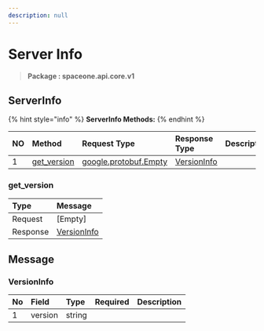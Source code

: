 ```yaml
---
description: null
---
```


# Server Info

> **Package : spaceone.api.core.v1**

## ServerInfo

{% hint style="info" %}
**ServerInfo Methods:**
{% endhint %}

| NO | Method | Request Type | Response Type | Description |
| :--- | :--- | :--- | :--- | :--- |
| 1 | [get\_version](server-info%20%281%29.md#get_version) | [google.protobuf.Empty](https://github.com/protocolbuffers/protobuf/blob/master/src/google/protobuf/empty.proto) | [VersionInfo](server-info%20%281%29.md#versioninfo) |  |

### get\_version

| Type | Message |
| :--- | :--- |
| Request | \[Empty\] |
| Response | [VersionInfo](server-info%20%281%29.md#versioninfo) |

## Message

### VersionInfo

| No | Field | Type | Required | Description |
| :--- | :--- | :--- | :--- | :--- |
| 1 | version | string |  |  |

